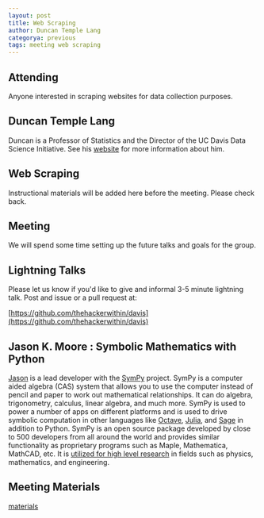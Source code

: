 ```yaml
---
layout: post
title: Web Scraping
author: Duncan Temple Lang
categorya: previous
tags: meeting web scraping
---
```


## Attending

Anyone interested in scraping websites for data collection purposes.

## Duncan Temple Lang

Duncan is a Professor of Statistics and the Director of the UC Davis Data
Science Initiative. See his [website](http://www.stat.ucdavis.edu/~duncan) for
more information about him.

## Web Scraping

Instructional materials will be added here before the meeting. Please check
back.

## Meeting

We will spend some time setting up the future talks and goals for the group.

## Lightning Talks

Please let us know if you'd like to give and informal 3-5 minute lightning
talk. Post and issue or a pull request at:

[https://github.com/thehackerwithin/davis](https://github.com/thehackerwithin/davis)

## Jason K. Moore : Symbolic Mathematics with Python

[Jason](http://moorepants.info) is a lead developer with the
[SymPy](http://sympy.org) project. SymPy is a computer aided algebra (CAS)
system that allows you to use the computer instead of pencil and paper to work
out mathematical relationships. It can do algebra, trigonometry, calculus,
linear algebra, and much more. SymPy is used to power a number of apps on
different platforms and is used to drive symbolic computation in other
languages like [Octave](https://github.com/cbm755/octsympy),
[Julia](https://github.com/jverzani/SymPy.jl), and
[Sage](http://www.sagemath.org/) in addition to Python. SymPy is an open source
package developed by close to 500 developers from all around the world and
provides similar functionality as proprietary programs such as Maple,
Mathematica, MathCAD, etc. It is [utilized for high level
research](http://depsy.org/package/python/sympy) in fields such as physics,
mathematics, and engineering.

## Meeting Materials

[materials](https://github.com/thehackerwithin/davis/tree/gh-pages/meeting-materials/2016-01-14)
